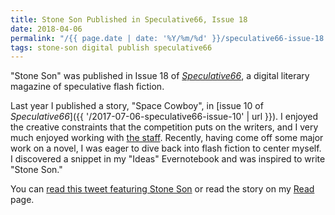 ```yaml
---
title: Stone Son Published in Speculative66, Issue 18
date: 2018-04-06
permalink: "/{{ page.date | date: '%Y/%m/%d' }}/speculative66-issue-18.html"
tags: stone-son digital publish speculative66
---
```

"Stone Son" was published in Issue 18 of [_Speculative66_](http://speculative66.weebly.com/), a digital literary magazine of speculative flash fiction.

<!--more-->

Last year I published a story, "Space Cowboy", in [issue 10 of _Speculative66_]({{ '/2017-07-06-speculative66-issue-10' | url }}). I enjoyed the creative constraints that the competition puts on the writers, and I very much enjoyed working with [the staff](https://twitter.com/LLMadridWriter). Recently, having come off some major work on a novel, I was eager to dive back into flash fiction to center myself. I discovered a snippet in my "Ideas" Evernotebook and was inspired to write "Stone Son."

You can [read this tweet featuring Stone Son](https://twitter.com/Speculative_66/status/982231069297541122) or read the story on my [Read](/read/) page.
